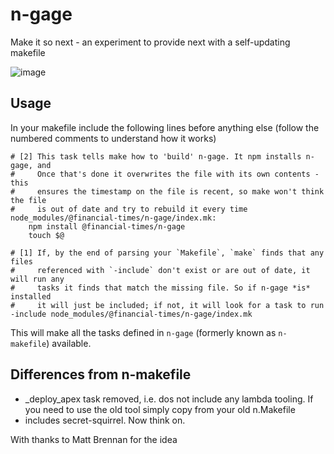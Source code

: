 # n-gage
Make it so next - an experiment to provide next with a self-updating makefile

![image](https://cloud.githubusercontent.com/assets/447559/25998538/5c426c8e-3719-11e7-8ec1-c27d0aea81e8.png)

## Usage

In your makefile include the following lines before anything else (follow the numbered comments to understand how it works)

```make
# [2] This task tells make how to 'build' n-gage. It npm installs n-gage, and
#     Once that's done it overwrites the file with its own contents - this
#     ensures the timestamp on the file is recent, so make won't think the file
#     is out of date and try to rebuild it every time
node_modules/@financial-times/n-gage/index.mk:
	npm install @financial-times/n-gage
	touch $@

# [1] If, by the end of parsing your `Makefile`, `make` finds that any files
#     referenced with `-include` don't exist or are out of date, it will run any
#     tasks it finds that match the missing file. So if n-gage *is* installed
#     it will just be included; if not, it will look for a task to run
-include node_modules/@financial-times/n-gage/index.mk
```

This will make all the tasks defined in `n-gage` (formerly known as `n-makefile`) available. 

## Differences from n-makefile
- _deploy_apex task removed, i.e. dos not include any lambda tooling. If you need to use the old tool simply copy from your old n.Makefile
- includes secret-squirrel. Now think on.

With thanks to Matt Brennan for the idea

